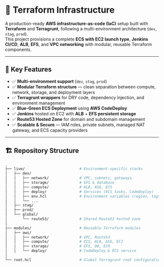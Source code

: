 # 🌿 Terraform Infrastructure

A production-ready **AWS infrastructure-as-code (IaC)** setup built with **Terraform** and **Terragrunt**, following a multi-environment architecture (`dev`, `stag`, `prod`).  
This project provisions a complete **ECS with EC2 launch type**, **Jenkins CI/CD**, **ALB**, **EFS**, and **VPC networking** with modular, reusable Terraform components.

---

## 🧩 Key Features

- ✅ **Multi-environment support** (`dev`, `stag`, `prod`)
- ✅ **Modular Terraform structure** — clean separation between compute, network, storage, and deployment layers
- ✅ **Terragrunt wrappers** for DRY code, dependency injection, and environment management
- ✅ **Blue-Green ECS Deployment** using **AWS CodeDeploy**
- ✅ **Jenkins** hosted on EC2 with **ALB** + **EFS persistent storage**
- ✅ **Route53 Hosted Zone** for domain and subdomain management
- ✅ **Scalable & Secure** — IAM roles, private subnets, managed NAT gateway, and ECS capacity providers

---

## 🏗️ Repository Structure

```bash
.
├── live/                         # Environment-specific stacks
│   ├── dev/
│   │   ├── network/              # VPC, subnets, gateways
│   │   ├── storage/              # EFS & database
│   │   ├── compute/              # ALB, ASG, ECS
│   │   ├── deploy/               # Services (ECS tasks, CodeDeploy)
│   │   ├── env.hcl               # Environment variables (region, tags, etc.)
│   │   └── ...
│   ├── stag/
│   ├── prod/
│   └── global/
│       └── route53/              # Shared Route53 hosted zone
│
├── modules/                      # Reusable Terraform modules
│   ├── aws/
│   │   ├── network/              # VPC, Route53
│   │   ├── compute/              # ECS, ALB, ASG, EC2
│   │   ├── storage/              # EFS, DB, ECR
│   │   └── deploy/               # CodeDeploy & ECS service
│
└── root.hcl                      # Global Terragrunt root configuration
```
